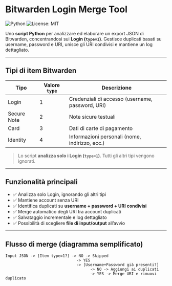 # Bitwarden Login Merge Tool

![Python](https://img.shields.io/badge/python-3.7+-blue.svg) ![License: MIT](https://img.shields.io/badge/License-MIT-yellow.svg)

Uno **script Python** per analizzare ed elaborare un export JSON di Bitwarden, concentrandosi sui **Login (`type=1`)**. Gestisce duplicati basati su username, password e URI, unisce gli URI condivisi e mantiene un log dettagliato.

---

## Tipi di item Bitwarden

| Tipo | Valore `type` | Descrizione |
|------|---------------|------------|
| Login | 1 | Credenziali di accesso (username, password, URI) |
| Secure Note | 2 | Note sicure testuali |
| Card | 3 | Dati di carte di pagamento |
| Identity | 4 | Informazioni personali (nome, indirizzo, ecc.) |

> Lo script **analizza solo i Login (`type=1`)**. Tutti gli altri tipi vengono ignorati.

---

## Funzionalità principali

- ✅ Analizza solo Login, ignorando gli altri tipi  
- ✅ Mantiene account senza URI  
- ✅ Identifica duplicati su **username + password + URI condivisi**  
- ✅ Merge automatico degli URI tra account duplicati  
- ✅ Salvataggio incrementale e log dettagliato  
- ✅ Possibilità di scegliere **file di input/output** all’avvio  

---

## Flusso di merge (diagramma semplificato)

```text
Input JSON -> [Item type=1?] -> NO -> Skipped
                               -> YES
                               -> [Username+Password già presenti?]
                                     -> NO -> Aggiungi ai duplicati
                                     -> YES -> Merge URI e rimuovi duplicato
